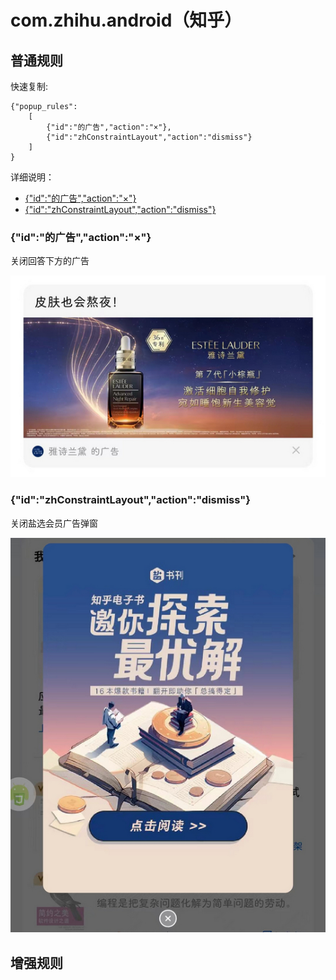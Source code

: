 # com.zhihu.android（知乎）

## 普通规则
快速复制:
```
{"popup_rules":
    [
        {"id":"的广告","action":"×"},
        {"id":"zhConstraintLayout","action":"dismiss"}
    ]
}
```
详细说明：
- [{"id":"的广告","action":"×"}](#id的广告action×)
- [{"id":"zhConstraintLayout","action":"dismiss"}](#idzhconstraintlayoutactiondismiss)

### {"id":"的广告","action":"×"}
关闭回答下方的广告

![](./assets/回答下方的广告.jpg)

### {"id":"zhConstraintLayout","action":"dismiss"}
关闭盐选会员广告弹窗

![](./assets/盐选广告弹窗.jpg)

## 增强规则




